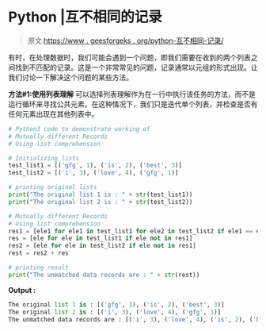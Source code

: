 # Python |互不相同的记录

> 原文:[https://www . geesforgeks . org/python-互不相同-记录/](https://www.geeksforgeeks.org/python-mutually-different-records/)

有时，在处理数据时，我们可能会遇到一个问题，即我们需要在收到的两个列表之间找到不匹配的记录。这是一个非常常见的问题，记录通常以元组的形式出现。让我们讨论一下解决这个问题的某些方法。

**方法#1:使用列表理解**
可以选择列表理解作为在一行中执行该任务的方法，而不是运行循环来寻找公共元素。在这种情况下，我们只是迭代单个列表，并检查是否有任何元素出现在其他列表中。

```py
# Python3 code to demonstrate working of
# Mutually different Records
# Using list comprehension

# Initializing lists
test_list1 = [('gfg', 1), ('is', 2), ('best', 3)]
test_list2 = [('i', 3), ('love', 4), ('gfg', 1)]

# printing original lists
print("The original list 1 is : " + str(test_list1))
print("The original list 2 is : " + str(test_list2))

# Mutually different Records
# Using list comprehension
res1 = [ele1 for ele1 in test_list1 for ele2 in test_list2 if ele1 == ele2]
res = [ele for ele in test_list1 if ele not in res1]
res2 = [ele for ele in test_list2 if ele not in res1]
rest = res2 + res

# printing result
print("The unmatched data records are : " + str(rest))
```

**Output :**

```py
The original list 1 is : [('gfg', 1), ('is', 2), ('best', 3)]
The original list 2 is : [('i', 3), ('love', 4), ('gfg', 1)]
The unmatched data records are : [('i', 3), ('love', 4), ('is', 2), ('best', 3)]

```